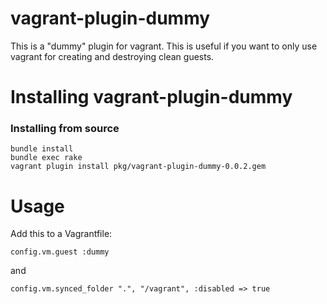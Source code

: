 vagrant-plugin-dummy
==========================

This is a "dummy" plugin for vagrant. This is useful if you want to only use vagrant for creating and destroying clean guests.

Installing vagrant-plugin-dummy
==========================

### Installing from source

```
bundle install
bundle exec rake
vagrant plugin install pkg/vagrant-plugin-dummy-0.0.2.gem
```

Usage
==========================

Add this to a Vagrantfile:

```
config.vm.guest :dummy
```

and

```
config.vm.synced_folder ".", "/vagrant", :disabled => true
```
